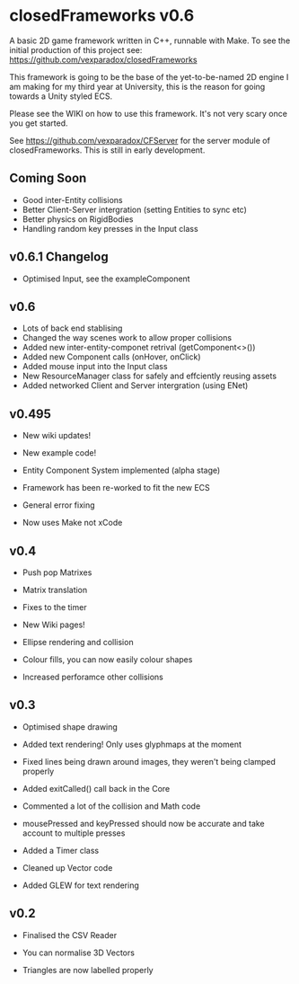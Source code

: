# closedFrameworks v0.6

A basic 2D game framework written in C++, runnable with Make. To see the initial production of this project see: https://github.com/vexparadox/closedFrameworks

This framework is going to be the base of the yet-to-be-named 2D engine I am making for my third year at University, this is the reason for going towards a Unity styled ECS.

Please see the WIKI on how to use this framework. It's not very scary once you get started.

See https://github.com/vexparadox/CFServer for the server module of closedFrameworks. This is still in early development.

## Coming Soon

- Good inter-Entity collisions
- Better Client-Server intergration (setting Entities to sync etc)
- Better physics on RigidBodies
- Handling random key presses in the Input class

## v0.6.1 Changelog
- Optimised Input, see the exampleComponent

## v0.6

- Lots of back end stablising
- Changed the way scenes work to allow proper collisions
- Added new inter-entity-componet retrival (getComponent<>())
- Added new Component calls (onHover, onClick)
- Added mouse input into the Input class
- New ResourceManager class for safely and effciently reusing assets
- Added networked Client and Server intergration (using ENet)

## v0.495

- New wiki updates!

- New example code!

- Entity Component System implemented (alpha stage)

- Framework has been re-worked to fit the new ECS 

- General error fixing

- Now uses Make not xCode

## v0.4

- Push pop Matrixes

- Matrix translation

- Fixes to the timer

- New Wiki pages!

- Ellipse rendering and collision

- Colour fills, you can now easily colour shapes

- Increased perforamce other collisions

## v0.3

- Optimised shape drawing
 
- Added text rendering! Only uses glyphmaps at the moment

- Fixed lines being drawn around images, they weren't being clamped properly

- Added exitCalled() call back in the Core

- Commented a lot of the collision and Math code

- mousePressed and keyPressed should now be accurate and take account to multiple presses

- Added a Timer class

- Cleaned up Vector code

- Added GLEW for text rendering

## v0.2

- Finalised the CSV Reader

- You can normalise 3D Vectors

- Triangles are now labelled properly